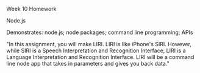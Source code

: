 Week 10 Homework

Node.js

Demonstrates:
node.js;
node packages;
command line programming;
APIs

"In this assignment, you will make LIRI. LIRI is like iPhone's SIRI. However, while SIRI is a Speech Interpretation and Recognition Interface, LIRI is a Language Interpretation and Recognition Interface. LIRI will be a command line node app that takes in parameters and gives you back data."
